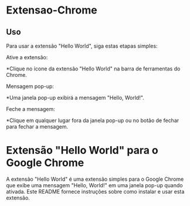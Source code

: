 # Extensao-Chrome

## Uso

Para usar a extensão "Hello World", siga estas etapas simples:

Ative a extensão:

*Clique no ícone da extensão "Hello World" na barra de ferramentas do Chrome.

Mensagem pop-up:

*Uma janela pop-up exibirá a mensagem "Hello, World!".

Feche a mensagem:

*Clique em qualquer lugar fora da janela pop-up ou no botão de fechar para fechar a mensagem.

# Extensão "Hello World" para o Google Chrome

A extensão "Hello World" é uma extensão simples para o Google Chrome que exibe uma mensagem "Hello, World!" em uma janela pop-up quando ativada. Este README fornece instruções sobre como instalar e usar esta extensão.
